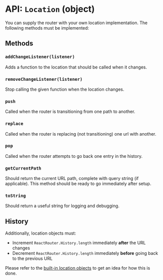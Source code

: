 API: `Location` (object)
==========================

You can supply the router with your own location implementation. The
following methods must be implemented:

Methods
-------

### `addChangeListener(listener)`

Adds a function to the location that should be called when it changes.

### `removeChangeListener(listener)`

Stop calling the given function when the location changes.

### `push`

Called when the router is transitioning from one path to another.

### `replace`

Called when the router is replacing (not transitioning) one url with
another.

### `pop`

Called when the router attempts to go back one entry in the history.

### `getCurrentPath`

Should return the current URL path, complete with query string (if applicable).
This method should be ready to go immediately after setup.

### `toString`

Should return a useful string for logging and debugging.

History
-------

Additionally, location objects must:

- Increment `ReactRouter.History.length` immediately **after** the URL changes
- Decrement `ReactRouter.History.length` immediately **before** going back to the
  previous URL

Please refer to the [built-in location objects][locations] to get an idea for how this is done.

[locations]: /locations
